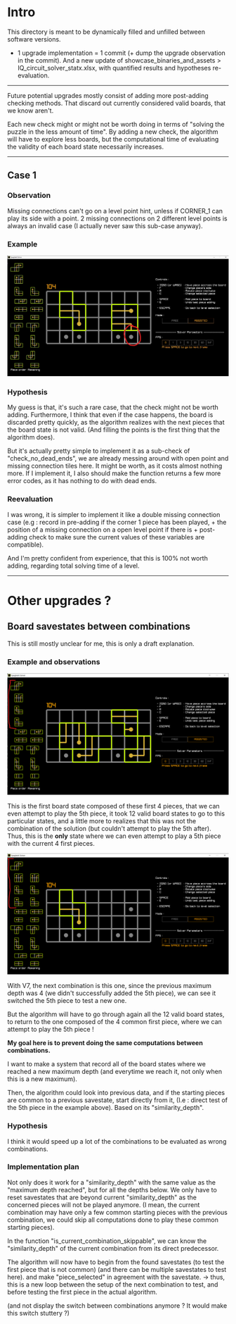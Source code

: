 # Intro

This directory is meant to be dynamically filled and unfilled between software versions.

- 1 upgrade implementation = 1 commit (+ dump the upgrade observation in the commit).
  And a new update of showcase_binaries_and_assets > IQ_circuit_solver_statx.xlsx, with quantified results and hypotheses re-evaluation.

---

Future potential upgrades mostly consist of adding more post-adding checking methods.
That discard out currently considered valid boards, that we know aren't.

Each new check might or might not be worth doing in terms of "solving the puzzle in the less amount of time".
By adding a new check, the algorithm will have to explore less boards, but the computational time of evaluating the validity of each board state necessarily increases.

---

## Case 1

### Observation

Missing connections can't go on a level point hint, unless if CORNER_1 can play its side with a point.
2 missing connections on 2 different level points is always an invalid case (I actually never saw this sub-case anyway).

### Example

<img src="https://github.com/adrienduque/IQ_circuit_solver/blob/master/potential_upgrades/1.1.png">

### Hypothesis

My guess is that, it's such a rare case, that the check might not be worth adding. Furthermore, I think that even if the case happens, the board is discarded pretty quickly, as the algorithm realizes with the next pieces that the board state is not valid. (And filling the points is the first thing that the algorithm does).

But it's actually pretty simple to implement it as a sub-check of "check_no_dead_ends", we are already messing around with open point and missing connection tiles here. It might be worth, as it costs almost nothing more.
If I implement it, I also should make the function returns a few more error codes, as it has nothing to do with dead ends.

### Reevaluation

I was wrong, it is simpler to implement it like a double missing connection case (e.g : record in pre-adding if the corner 1 piece has been played, + the position of a missing connection on a open level point if there is + post-adding check to make sure the current values of these variables are compatible).

And I'm pretty confident from experience, that this is 100% not worth adding, regarding total solving time of a level.

---

# Other upgrades ?

## Board savestates between combinations

This is still mostly unclear for me, this is only a draft explanation.

### Example and observations

<img src="https://github.com/adrienduque/IQ_circuit_solver/blob/master/potential_upgrades/combination_savestates_1.png">

This is the first board state composed of these first 4 pieces, that we can even attempt to play the 5th piece, it took 12 valid board states to go to this particular states, and a little more to realizes that this was not the combination of the solution (but couldn't attempt to play the 5th after). Thus, this is the **only** state where we can even attempt to play a 5th piece with the current 4 first pieces.

<img src="https://github.com/adrienduque/IQ_circuit_solver/blob/master/potential_upgrades/combination_savestates_2.png">

With V7, the next combination is this one, since the previous maximum depth was 4 (we didn't successfully added the 5th piece), we can see it switched the 5th piece to test a new one.

But the algorithm will have to go through again all the 12 valid board states, to return to the one composed of the 4 common first piece, where we can attempt to play the 5th piece !

**My goal here is to prevent doing the same computations between combinations.**

I want to make a system that record all of the board states where we reached a new maximum depth (and everytime we reach it, not only when this is a new maximum).

Then, the algorithm could look into previous data, and if the starting pieces are common to a previous savestate, start directly from it, (I.e : direct test of the 5th piece in the example above). Based on its "similarity_depth".

### Hypothesis

I think it would speed up a lot of the combinations to be evaluated as wrong combinations.

### Implementation plan

Not only does it work for a "similarity_depth" with the same value as the "maximum depth reached", but for all the depths below. We only have to reset savestates that are beyond current "similarity_depth" as the concerned pieces will not be played anymore. (I mean, the current combination may have only a few common starting pieces with the previous combination, we could skip all computations done to play these common starting pieces).

In the function "is_current_combination_skippable", we can know the "similarity_depth" of the current combination from its direct predecessor.

The algorithm will now have to begin from the found savestates (to test the first piece that is not common) (and there can be multiple savestates to test here). and make "piece_selected" in agreement with the savestate. -> thus, this is a new loop between the setup of the next combination to test, and before testing the first piece in the actual algorithm.

(and not display the switch between combinations anymore ? It would make this switch stuttery ?)
